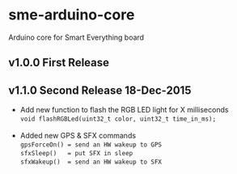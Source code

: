 # sme-arduino-core
Arduino core for Smart Everything board

v1.0.0 First Release
--------------------


v1.1.0 Second Release 18-Dec-2015
---------------------------------
* Add new function to flash the RGB LED light for X milliseconds<br>
    `void flashRGBLed(uint32_t color, uint32_t time_in_ms);`<br><br>
* Added new GPS & SFX commands<br>
    `gpsForceOn() = send an HW wakeup to GPS`<br>
    `sfxSleep()   = put SFX in sleep`<br>
    `sfxWakeup()  = send an HW wakeup to SFX`<br>
